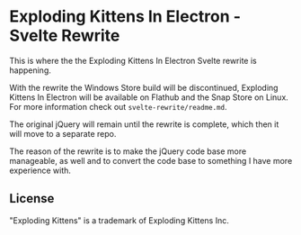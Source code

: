 # Exploding Kittens In Electron - Svelte Rewrite
This is where the the Exploding Kittens In Electron Svelte rewrite is happening.

With the rewrite the Windows Store build will be discontinued, Exploding Kittens In Electron will be available on Flathub and the Snap Store on Linux. For more information check out `svelte-rewrite/readme.md`.

The original jQuery will remain until the rewrite is complete, which then it will move to a separate repo.

The reason of the rewrite is to make the jQuery code base more manageable, as well and to convert the code base to something I have more experience with.

## License

"Exploding Kittens" is a trademark of Exploding Kittens Inc.